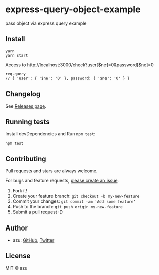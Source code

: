 # express-query-object-example

pass object via express query example

## Install

    yarn
    yarn start

Access to http://localhost:3000/check?user[$ne]=0&password[$ne]=0

    req.query
    // { 'user': { '$ne': '0' }, password: { '$ne': '0' } }


## Changelog

See [Releases page](https://github.com/azu/express-query-object-example/releases).

## Running tests

Install devDependencies and Run `npm test`:

    npm test

## Contributing

Pull requests and stars are always welcome.

For bugs and feature requests, [please create an issue](https://github.com/azu/express-query-object-example/issues).

1. Fork it!
2. Create your feature branch: `git checkout -b my-new-feature`
3. Commit your changes: `git commit -am 'Add some feature'`
4. Push to the branch: `git push origin my-new-feature`
5. Submit a pull request :D

## Author

- azu: [GitHub](https://github.com/azu), [Twitter](https://twitter.com/azu_re)

## License

MIT © azu
